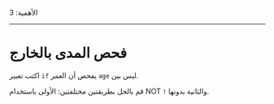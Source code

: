 الأهمية: 3

---

# فحص المدى بالخارج

اكتب تعبير `if` يفحص أن العمر `age` ليس بين.

قم بالحل بطريقتين مختلفتين: الأولى باستخدام NOT `!` والثانية بدونها.

